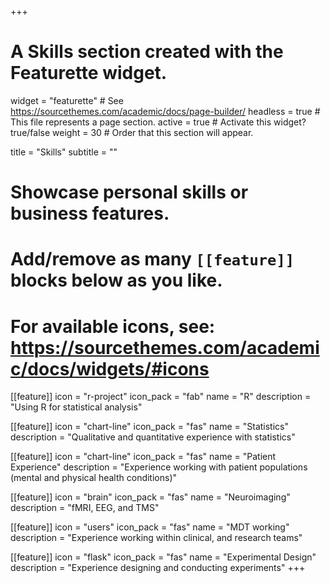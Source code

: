 +++
# A Skills section created with the Featurette widget.
widget = "featurette"  # See https://sourcethemes.com/academic/docs/page-builder/
headless = true  # This file represents a page section.
active = true  # Activate this widget? true/false
weight = 30  # Order that this section will appear.

title = "Skills"
subtitle = ""

# Showcase personal skills or business features.
# 
# Add/remove as many `[[feature]]` blocks below as you like.
# 
# For available icons, see: https://sourcethemes.com/academic/docs/widgets/#icons

[[feature]]
  icon = "r-project"
  icon_pack = "fab"
  name = "R"
  description = "Using R for statistical analysis"
  
[[feature]]
  icon = "chart-line"
  icon_pack = "fas"
  name = "Statistics"
  description = "Qualitative and quantitative experience with statistics"  
  
[[feature]]
  icon = "chart-line"
  icon_pack = "fas"
  name = "Patient Experience"
  description = "Experience working with patient populations (mental and physical health conditions)"
  
  
[[feature]]
  icon = "brain"
  icon_pack = "fas"
  name = "Neuroimaging"
  description = "fMRI, EEG, and TMS"
  
[[feature]]
  icon = "users"
  icon_pack = "fas"
  name = "MDT working"
  description = "Experience working within clinical, and research teams"
  
[[feature]]
  icon = "flask"
  icon_pack = "fas"
  name = "Experimental Design"
  description = "Experience designing and conducting experiments"
+++
